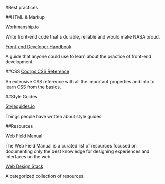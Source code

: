 #Best practices

##HTML & Markup

[Workmanship.io](http://workmanship.io)

Write front-end code that's durable, reliable
and would make NASA proud.

[Front-end Developer Handbook](https://frontendmasters.gitbooks.io/front-end-handbook/content/index.html)

A guide that anyone could use to learn about the practice of front-end development.

##CSS
[Codrps CSS Reference](http://tympanus.net/codrops/css_reference/)

An extensive CSS reference with all the important properties and info to learn CSS from the basics.

##Style Guides

[Styleguides.io](http://styleguides.io)

Things people have written about style guides.

##Resources

[Web Field Manual](http://webfieldmanual.com/)

The Web Field Manual is a curated list of resources focused on documenting only the best knowledge for designing experiences and interfaces on the web.

[Web Design Stack](http://webdesignstack.com)

A categorized collection of resources.